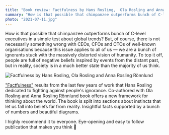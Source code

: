 ```yaml
---
title: "Book review: Factfulness by Hans Rosling,  Ola Rosling and Anna Rosling Rönnlund"
summary: "How is that possible that chimpanzee outperforms bunch of C-level executives in a simple test about global trends? But, of course, there is not necessarily something wrong with CEOs, CFOs and CTOs of well-known organisations because this issue applies to all of us — we are a bunch of ignorants stuck with the massively distorted vision of humanity."
photo: "2021-07-11.jpg"
---
```


How is that possible that chimpanzee outperforms bunch of C-level executives in a simple test about global trends? But, of course, there is not necessarily something wrong with CEOs, CFOs and CTOs of well-known organisations because this issue applies to all of us — we are a bunch of ignorants stuck with the massively distorted vision of humanity. To top it off, people are full of negative beliefs inspired by events from the distant past, but in reality, society is in a much better state than the majority of us think.

![Factfulness by Hans Rosling,  Ola Rosling and Anna Rosling Rönnlund](/photos/2021-07-11-1.jpg)

["Factfulness"](https://www.goodreads.com/book/show/34890015-factfulness) results from the last few years of work that Hans Rosling dedicated to fighting against people's ignorance. Co-authored with Ola Rosling and Anna Rosling Rönnlund book offers a new framework for thinking about the world. The book is split into sections about instincts that let us fall into beliefs far from reality. Insightful facts supported by a bunch of numbers and beautiful diagrams.

I highly recommend it to everyone. Eye-opening and easy to follow publication that makes you think 📕
